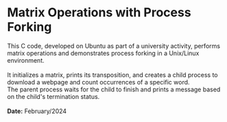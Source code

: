 # Matrix Operations with Process Forking

This C code, developed on Ubuntu as part of a university activity, performs matrix operations and demonstrates process forking in a Unix/Linux environment.
<br><br>
It initializes a matrix, prints its transposition, and creates a child process to download a webpage and count occurrences of a specific word.<br> 
The parent process waits for the child to finish and prints a message based on the child's termination status.
<br><br>
**Date:** February/2024
